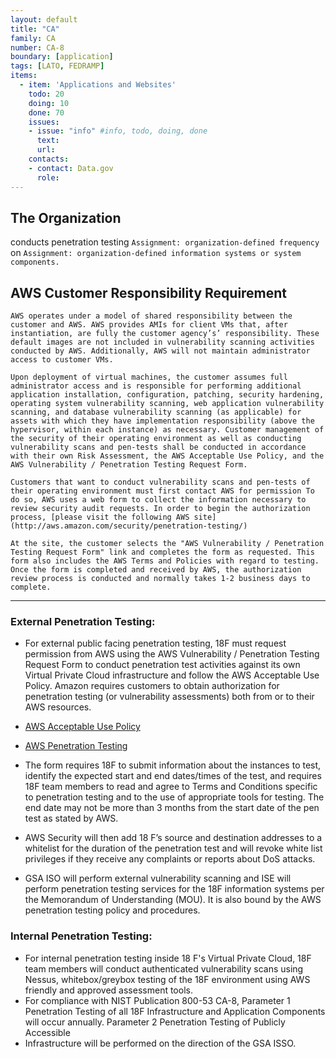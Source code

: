 ```yaml
---
layout: default
title: "CA"
family: CA
number: CA-8
boundary: [application]
tags: [LATO, FEDRAMP]
items:
  - item: 'Applications and Websites'
    todo: 20
    doing: 10
    done: 70   
    issues:
    - issue: "info" #info, todo, doing, done
      text:
      url:
    contacts:
    - contact: Data.gov
      role:
---
```

## The Organization
conducts penetration testing `Assignment: organization-defined frequency` on
`Assignment: organization-defined information systems or system components.`

## AWS Customer Responsibility Requirement
```
AWS operates under a model of shared responsibility between the customer and AWS. AWS provides AMIs for client VMs that, after instantiation, are fully the customer agency’s’ responsibility. These default images are not included in vulnerability scanning activities conducted by AWS. Additionally, AWS will not maintain administrator access to customer VMs.

Upon deployment of virtual machines, the customer assumes full administrator access and is responsible for performing additional application installation, configuration, patching, security hardening, operating system vulnerability scanning, web application vulnerability scanning, and database vulnerability scanning (as applicable) for assets with which they have implementation responsibility (above the hypervisor, within each instance) as necessary. Customer management of the security of their operating environment as well as conducting vulnerability scans and pen-tests shall be conducted in accordance with their own Risk Assessment, the AWS Acceptable Use Policy, and the AWS Vulnerability / Penetration Testing Request Form.

Customers that want to conduct vulnerability scans and pen-tests of their operating environment must first contact AWS for permission To do so, AWS uses a web form to collect the information necessary to review security audit requests. In order to begin the authorization process, [please visit the following AWS site](http://aws.amazon.com/security/penetration-testing/)

At the site, the customer selects the "AWS Vulnerability / Penetration Testing Request Form" link and completes the form as requested. This form also includes the AWS Terms and Policies with regard to testing. Once the form is completed and received by AWS, the authorization review process is conducted and normally takes 1-2 business days to complete.
```
---

### External Penetration Testing:
* For external public facing penetration testing, 18F must request permission from AWS using the AWS Vulnerability / Penetration Testing Request Form to conduct penetration test activities against its own Virtual Private Cloud infrastructure and follow the AWS Acceptable Use Policy.
Amazon requires customers to obtain authorization for penetration testing (or vulnerability assessments) both from or to their AWS resources.

* [AWS Acceptable Use Policy](http://aws.amazon.com/aup/)
* [AWS Penetration Testing](http://aws.amazon.com/security/penetration-testing/)

* The form requires 18F to submit information about the instances to test, identify the expected start and end dates/times of the test, and requires 18F team members to read and agree to Terms and Conditions specific to penetration testing and to the use of appropriate tools for testing. The end date may not be more than 3 months from the start date of the pen test as stated by AWS.
* AWS Security will then add 18 F’s source and destination addresses to a whitelist for the duration of the penetration test and will revoke white list privileges if they receive any complaints or reports about DoS attacks.
* GSA ISO will perform external vulnerability scanning and ISE will perform penetration testing services for the 18F information systems per the Memorandum of Understanding (MOU). It is also bound by the AWS penetration testing policy and procedures.

### Internal Penetration Testing:
* For internal penetration testing inside 18 F's Virtual Private Cloud, 18F team members will conduct authenticated vulnerability scans using Nessus, whitebox/greybox testing of the 18F environment using AWS friendly and approved assessment tools.
* For compliance with NIST Publication 800-53 CA-8, Parameter 1 Penetration Testing of all 18F Infrastructure and Application Components will occur annually. Parameter 2 Penetration Testing of Publicly Accessible
* Infrastructure will be performed on the direction of the GSA ISSO.  

